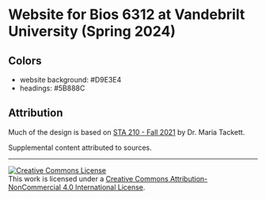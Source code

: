# Website for Bios 6312 at Vandebrilt University (Spring 2024)


## Colors

- website background: #D9E3E4
- headings: #5B888C

## Attribution

Much of the design is based on [STA 210 - Fall 2021](https://github.com/sta210-fa21/) by Dr. Maria Tackett.

Supplemental content attributed to sources.

<hr> 

<a rel="license" href="http://creativecommons.org/licenses/by-nc/4.0/"><img alt="Creative Commons License" style="border-width:0" src="https://i.creativecommons.org/l/by-nc/4.0/88x31.png" /></a><br />This work is licensed under a <a rel="license" href="http://creativecommons.org/licenses/by-nc/4.0/">Creative Commons Attribution-NonCommercial 4.0 International License</a>.
